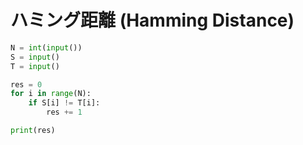 # ハミング距離 (Hamming Distance)

```python
N = int(input())
S = input()
T = input()

res = 0
for i in range(N):
    if S[i] != T[i]:
        res += 1

print(res)
```
